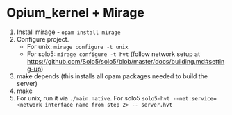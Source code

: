 # Opium_kernel + Mirage

1. Install mirage - `opam install mirage`
2. Configure project.
    * For unix: `mirage configure -t unix`
    * For solo5: `mirage configure -t hvt` (follow network setup at https://github.com/Solo5/solo5/blob/master/docs/building.md#setting-up)
3. make depends (this installs all opam packages needed to build the server)
4. make
5. For unix, run it via `./main.native`. For solo5 `solo5-hvt --net:service=<network interface name from step 2> -- server.hvt`
